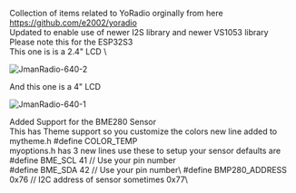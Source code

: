 Collection of items related to YoRadio orginally from here https://github.com/e2002/yoradio \
Updated to enable use of newer I2S library and newer VS1053 library \
Please note this for the ESP32S3 \
This one is is a 2.4" LCD \

![JmanRadio-640-2](https://github.com/user-attachments/assets/7c842488-bbab-4a61-9cb9-01c8ba87adde)

And this one is a 4" LCD 

![JmanRadio-640-1](https://github.com/user-attachments/assets/28d00591-6ea2-4e18-b0a9-daa9481dd870)

Added Support for the BME280 Sensor\
This has Theme support so you customize the colors new line added to mytheme.h #define COLOR_TEMP\
myoptions.h has 3 new lines use these to setup your sensor defaults are\
#define BME_SCL 41 // Use your pin number\
#define BME_SDA 42 // Use your pin number\ 
#define BMP280_ADDRESS   0x76 // I2C address of sensor sometimes 0x77\
